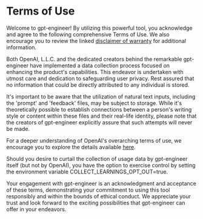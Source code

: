 # Terms of Use

Welcome to gpt-engineer! By utilizing this powerful tool, you acknowledge and agree to the following comprehensive Terms of Use. We also encourage you to review the linked [disclaimer of warranty](https://github.com/AntonOsika/gpt-engineer/blob/main/DISCLAIMER.md) for additional information.

Both OpenAI, L.L.C. and the dedicated creators behind the remarkable gpt-engineer have implemented a data collection process focused on enhancing the product's capabilities. This endeavor is undertaken with utmost care and dedication to safeguarding user privacy. Rest assured that no information that could be directly attributed to any individual is stored.

It's important to be aware that the utilization of natural text inputs, including the 'prompt' and 'feedback' files, may be subject to storage. While it's theoretically possible to establish connections between a person's writing style or content within these files and their real-life identity, please note that the creators of gpt-engineer explicitly assure that such attempts will never be made.

For a deeper understanding of OpenAI's overarching terms of use, we encourage you to explore the details available [here](https://openai.com/policies/terms-of-use).

Should you desire to curtail the collection of usage data by gpt-engineer itself (but not by OpenAI), you have the option to exercise control by setting the environment variable COLLECT_LEARNINGS_OPT_OUT=true.

Your engagement with gpt-engineer is an acknowledgment and acceptance of these terms, demonstrating your commitment to using this tool responsibly and within the bounds of ethical conduct. We appreciate your trust and look forward to the exciting possibilities that gpt-engineer can offer in your endeavors.
